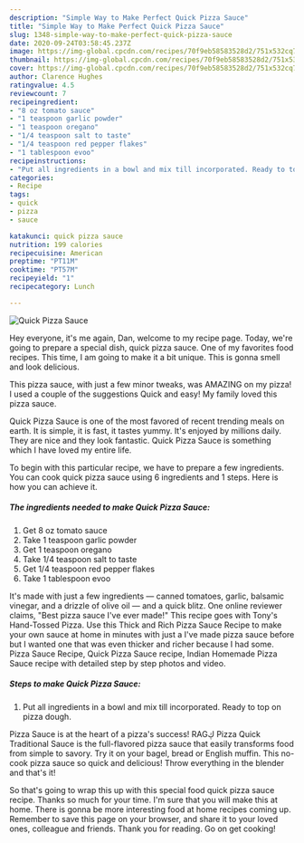 ```yaml
---
description: "Simple Way to Make Perfect Quick Pizza Sauce"
title: "Simple Way to Make Perfect Quick Pizza Sauce"
slug: 1348-simple-way-to-make-perfect-quick-pizza-sauce
date: 2020-09-24T03:58:45.237Z
image: https://img-global.cpcdn.com/recipes/70f9eb58583528d2/751x532cq70/quick-pizza-sauce-recipe-main-photo.jpg
thumbnail: https://img-global.cpcdn.com/recipes/70f9eb58583528d2/751x532cq70/quick-pizza-sauce-recipe-main-photo.jpg
cover: https://img-global.cpcdn.com/recipes/70f9eb58583528d2/751x532cq70/quick-pizza-sauce-recipe-main-photo.jpg
author: Clarence Hughes
ratingvalue: 4.5
reviewcount: 7
recipeingredient:
- "8 oz tomato sauce"
- "1 teaspoon garlic powder"
- "1 teaspoon oregano"
- "1/4 teaspoon salt to taste"
- "1/4 teaspoon red pepper flakes"
- "1 tablespoon evoo"
recipeinstructions:
- "Put all ingredients in a bowl and mix till incorporated. Ready to top on pizza dough."
categories:
- Recipe
tags:
- quick
- pizza
- sauce

katakunci: quick pizza sauce 
nutrition: 199 calories
recipecuisine: American
preptime: "PT11M"
cooktime: "PT57M"
recipeyield: "1"
recipecategory: Lunch

---
```



![Quick Pizza Sauce](https://img-global.cpcdn.com/recipes/70f9eb58583528d2/751x532cq70/quick-pizza-sauce-recipe-main-photo.jpg)

Hey everyone, it's me again, Dan, welcome to my recipe page. Today, we're going to prepare a special dish, quick pizza sauce. One of my favorites food recipes. This time, I am going to make it a bit unique. This is gonna smell and look delicious.

This pizza sauce, with just a few minor tweaks, was AMAZING on my pizza! I used a couple of the suggestions Quick and easy! My family loved this pizza sauce.

Quick Pizza Sauce is one of the most favored of recent trending meals on earth. It is simple, it is fast, it tastes yummy. It's enjoyed by millions daily. They are nice and they look fantastic. Quick Pizza Sauce is something which I have loved my entire life.


To begin with this particular recipe, we have to prepare a few ingredients. You can cook quick pizza sauce using 6 ingredients and 1 steps. Here is how you can achieve it.

<!--inarticleads1-->

##### The ingredients needed to make Quick Pizza Sauce:

1. Get 8 oz tomato sauce
1. Take 1 teaspoon garlic powder
1. Get 1 teaspoon oregano
1. Take 1/4 teaspoon salt to taste
1. Get 1/4 teaspoon red pepper flakes
1. Take 1 tablespoon evoo


It&#39;s made with just a few ingredients — canned tomatoes, garlic, balsamic vinegar, and a drizzle of olive oil — and a quick blitz. One online reviewer claims, &#34;Best pizza sauce I&#39;ve ever made!&#34; This recipe goes with Tony&#39;s Hand-Tossed Pizza. Use this Thick and Rich Pizza Sauce Recipe to make your own sauce at home in minutes with just a I&#39;ve made pizza sauce before but I wanted one that was even thicker and richer because I had some. Pizza Sauce Recipe, Quick Pizza Sauce recipe, Indian Homemade Pizza Sauce recipe with detailed step by step photos and video. 

<!--inarticleads2-->

##### Steps to make Quick Pizza Sauce:

1. Put all ingredients in a bowl and mix till incorporated. Ready to top on pizza dough.


Pizza Sauce is at the heart of a pizza&#39;s success! RAGڮ Pizza Quick Traditional Sauce is the full-flavored pizza sauce that easily transforms food from simple to savory. Try it on your bagel, bread or English muffin. This no-cook pizza sauce so quick and delicious! Throw everything in the blender and that&#39;s it! 

So that's going to wrap this up with this special food quick pizza sauce recipe. Thanks so much for your time. I'm sure that you will make this at home. There is gonna be more interesting food at home recipes coming up. Remember to save this page on your browser, and share it to your loved ones, colleague and friends. Thank you for reading. Go on get cooking!
